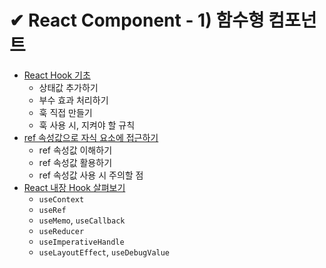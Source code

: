 # ✔ React Component - 1) 함수형 컴포넌트

- [React Hook 기초](./hook_base.md)
  - 상태값 추가하기
  - 부수 효과 처리하기
  - 훅 직접 만들기
  - 훅 사용 시, 지켜야 할 규칙
- [ref 속성값으로 자식 요소에 접근하기](./useRef.md)
  - ref 속성값 이해하기
  - ref 속성값 활용하기
  - ref 속성값 사용 시 주의할 점
- [React 내장 Hook 살펴보기](./hooks.md)
  - `useContext`
  - `useRef`
  - `useMemo`, `useCallback`
  - `useReducer`
  - `useImperativeHandle`
  - `useLayoutEffect`, `useDebugValue`
